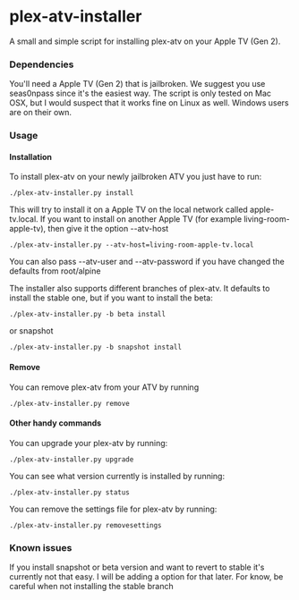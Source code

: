 # plex-atv-installer

A small and simple script for installing plex-atv on your Apple TV (Gen 2).

### Dependencies

You'll need a Apple TV (Gen 2) that is jailbroken. We suggest you use seas0npass since it's the easiest way. The script is only tested on Mac OSX, but I would suspect that it works fine on Linux as well. Windows users are on their own.

### Usage

#### Installation

To install plex-atv on your newly jailbroken ATV you just have to run:
	
	./plex-atv-installer.py install
	
This will try to install it on a Apple TV on the local network called apple-tv.local. If you want to install on another Apple TV (for example living-room-apple-tv), then give it the option --atv-host

	./plex-atv-installer.py --atv-host=living-room-apple-tv.local
	
You can also pass --atv-user and --atv-password if you have changed the defaults from root/alpine

The installer also supports different branches of plex-atv. It defaults to install the stable one, but if you want to install the beta:

	./plex-atv-installer.py -b beta install
	
or snapshot

	./plex-atv-installer.py -b snapshot install
	
#### Remove

You can remove plex-atv from your ATV by running

	./plex-atv-installer.py remove
	
#### Other handy commands

You can upgrade your plex-atv by running:

	./plex-atv-installer.py upgrade
	
You can see what version currently is installed by running:

	./plex-atv-installer.py status
	
You can remove the settings file for plex-atv by running:

	./plex-atv-installer.py removesettings
	
### Known issues

If you install snapshot or beta version and want to revert to stable it's currently not that easy. I will be adding a option for that later. For know, be careful when not installing the stable branch